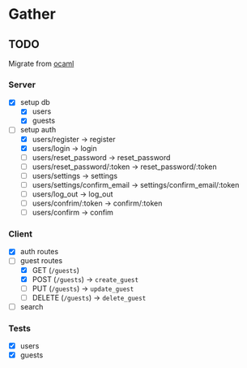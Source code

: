 # Gather

## TODO

Migrate from [ocaml](https://github.com/jakequinter/gather/tree/ocaml)

### Server

- [x] setup db
  - [x] users
  - [x] guests
- [ ] setup auth
  - [x] users/register -> register
  - [x] users/login -> login
  - [ ] users/reset_password -> reset_password
  - [ ] users/reset_password/:token -> reset_password/:token
  - [ ] users/settings -> settings
  - [ ] users/settings/confirm_email -> settings/confirm_email/:token
  - [ ] users/log_out -> log_out
  - [ ] users/confrim/:token -> confirm/:token
  - [ ] users/confirm -> confim

### Client

- [x] auth routes
- [ ] guest routes
  - [x] GET (`/guests`)
  - [x] POST (`/guests`) -> `create_guest`
  - [ ] PUT (`/guests`) -> `update_guest`
  - [ ] DELETE (`/guests`) -> `delete_guest`
- [ ] search

### Tests

- [x] users
- [x] guests
